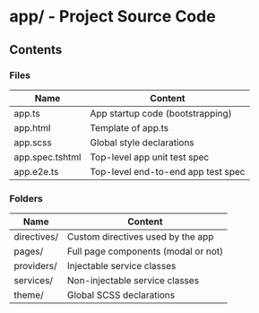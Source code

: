 # app/ - Project Source Code

## Contents

### Files

| Name            | Content                            |
|-----------------|------------------------------------|
| app.ts          | App startup code (bootstrapping)   |
| app.html        | Template of app.ts                 |
| app.scss        | Global style declarations          |
| app.spec.tshtml | Top-level app unit test spec       |
| app.e2e.ts      | Top-level end-to-end app test spec |

### Folders

| Name        | Content                             |
|-------------|-------------------------------------|
| directives/ | Custom directives used by the app   |
| pages/      | Full page components (modal or not) |
| providers/  | Injectable service classes          |
| services/   | Non-injectable service classes      |
| theme/      | Global SCSS declarations            |
